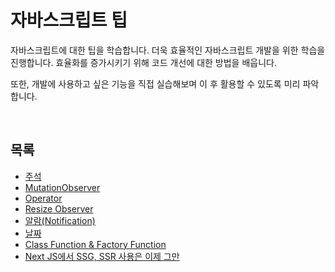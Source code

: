 # 자바스크립트 팁
자바스크립트에 대한 팁을 학습합니다. 더욱 효율적인 자바스크립트 개발을 위한 학습을 진행합니다. 효율화를 증가시키기 위해 코드 개선에 대한 방법을 배웁니다.   

또한, 개발에 사용하고 싶은 기능을 직접 실습해보며 이 후 활용할 수 있도록 미리 파악합니다.   

<br/>

## 목록
* [주석](https://github.com/Hschan2/LearnJavascript/blob/main/aboutJavaScript/Tips/%EC%A3%BC%EC%84%9D.js)
* [MutationObserver](https://github.com/Hschan2/LearnJavascript/blob/main/aboutJavaScript/Tips/MutationObserver.js)
* [Operator](https://github.com/Hschan2/LearnJavascript/blob/main/aboutJavaScript/Tips/Operator.js)
* [Resize Observer](https://github.com/Hschan2/LearnJavascript/blob/main/aboutJavaScript/Tips/Resize%20Observer.js)
* [알람(Notification)](https://github.com/Hschan2/LearnJavascript/tree/main/aboutJavaScript/Tips/Notification)
* [날짜](https://github.com/Hschan2/LearnJavascript/blob/main/aboutJavaScript/Tips/%EB%82%A0%EC%A7%9C.js)
* [Class Function & Factory Function](https://github.com/Hschan2/LearnJavascript/blob/main/aboutJavaScript/Tips/ClassFuncFactoryFunc.js)
* [Next JS에서 SSG, SSR 사용은 이제 그만](https://github.com/Hschan2/LearnJavascript/blob/main/aboutJavaScript/Tips/ByeSSG%26SSRofNextJS.js)